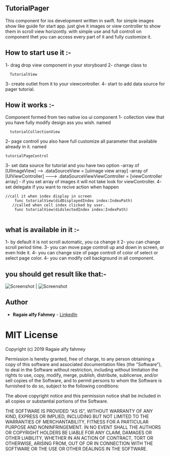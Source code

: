 ## TutorialPager

This component for ios development written in swift.
for simple images show like guide for start app.
just give it images or view controller to show them in scroll view horizontly.
with simple use and full controll on component thet you can access every part of it and fully customize it.
## How to start use it :-
1- drag drop view component in your storyboard
2- change class to 
```
  TutorialView
```
3- create outlet from it to your viewcontroller.
4- start to add data source for pager tutorial.


## How it works :- 
Component formed from two native ios ui component 
1- collection view that you have fully modify design ass you wish.
named
```
  tutorialCollectionView
```
2- page controll you also have full customize all parameter that available already in it.
named
```
tutorialPageControl
```

3- set data source for tutorial and you have two option 
    -array of [UIImageView] --> .dataSourceView = [uiimage view array]
    -array of [UIViewController] ---> .dataSourceViewViewController = [viewController array]
    - if you set array of images it will not take look for viewController.
4- set delegate if you want to recive action when happen 
``` //both of two func are optional
//call it when index display in screen
    func tutorialView(didDisplayedIndex index:IndexPath)
   //called when cell index clicked by user. 
    func tutorialView(didslectedIndex index:IndexPath)
    
```
## what is available in it :-
1- by default it is not scroll automatic, you ca change it 
2- you can change scroll period time.
3- you can move page controll up and down in screen, or even hide it.
4- you can change size of page controll of color of select or select page color.
4- you can modify cell background in all component.

## you should get result like that:- 

![Screenshot](https://github.com/ragaie/TutorialPager/blob/master/TutorialPager/screen%20shot%20and%20photos/screenShot2.png) | ![Screenshot](https://github.com/ragaie/TutorialPager/blob/master/TutorialPager/screen%20shot%20and%20photos/screenShot1.png)


## Author

* **Ragaie alfy Fahmey**  - [LinkedIn](www.linkedin.com/in/ragaie-alfy)


# MIT License

Copyright (c) 2019 Ragaie alfy fahmey

Permission is hereby granted, free of charge, to any person obtaining a copy of this software and associated documentation files (the "Software"), to deal in the Software without restriction, including without limitation the rights to use, copy, modify, merge, publish, distribute, sublicense, and/or sell copies of the Software, and to permit persons to whom the Software is furnished to do so, subject to the following conditions:

The above copyright notice and this permission notice shall be included in all copies or substantial portions of the Software.

THE SOFTWARE IS PROVIDED "AS IS", WITHOUT WARRANTY OF ANY KIND, EXPRESS OR IMPLIED, INCLUDING BUT NOT LIMITED TO THE WARRANTIES OF MERCHANTABILITY, FITNESS FOR A PARTICULAR PURPOSE AND NONINFRINGEMENT. IN NO EVENT SHALL THE AUTHORS OR COPYRIGHT HOLDERS BE LIABLE FOR ANY CLAIM, DAMAGES OR OTHER LIABILITY, WHETHER IN AN ACTION OF CONTRACT, TORT OR OTHERWISE, ARISING FROM, OUT OF OR IN CONNECTION WITH THE SOFTWARE OR THE USE OR OTHER DEALINGS IN THE SOFTWARE.
